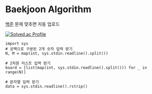 # Baekjoon Algorithm

<p>
  <a href="https://www.acmicpc.net">백준</a> 문제 맞추면 자동 업로드
</p>

[![Solved.ac Profile](http://mazassumnida.wtf/api/v2/generate_badge?boj=dlsdudg15)](https://solved.ac/dlsdudg15)

```python3
import sys
# 공백으로 구분된 2개 숫자 입력 받기
N, M = map(int, sys.stdin.readline().split())
  
# 2차원 리스트 입력 받기
board = [list(map(int, sys.stdin.readline().split())) for _ in range(N)]
  
# 문자열 입력 받기
data = sys.stdin.readline().rstrip()
```
